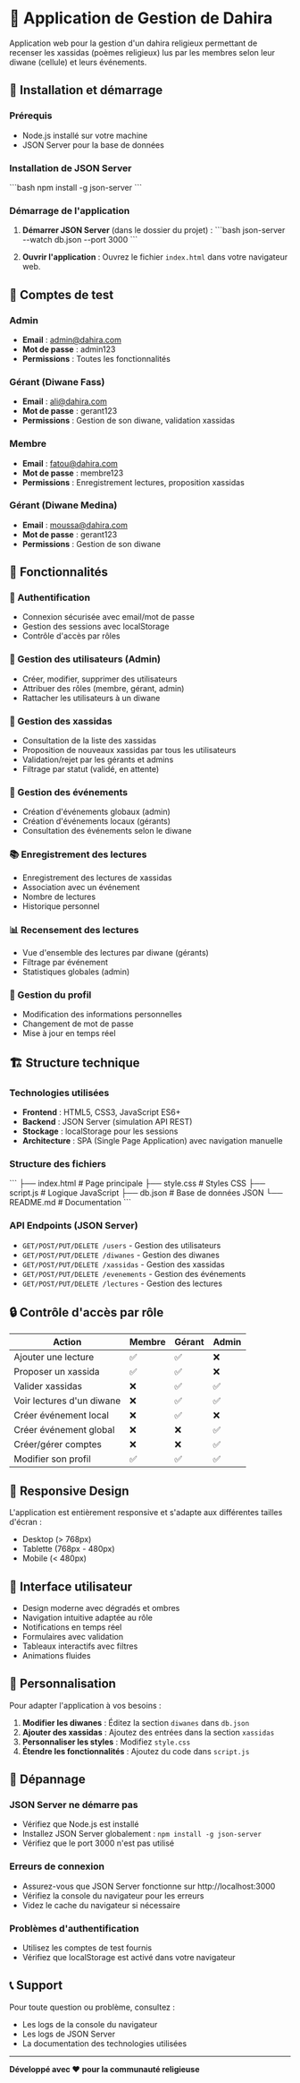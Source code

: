 # 🕌 Application de Gestion de Dahira

Application web pour la gestion d'un dahira religieux permettant de recenser les xassidas (poèmes religieux) lus par les membres selon leur diwane (cellule) et leurs événements.

## 🚀 Installation et démarrage

### Prérequis
- Node.js installé sur votre machine
- JSON Server pour la base de données

### Installation de JSON Server
\`\`\`bash
npm install -g json-server
\`\`\`

### Démarrage de l'application

1. **Démarrer JSON Server** (dans le dossier du projet) :
\`\`\`bash
json-server --watch db.json --port 3000
\`\`\`

2. **Ouvrir l'application** :
Ouvrez le fichier `index.html` dans votre navigateur web.

## 👥 Comptes de test

### Admin
- **Email** : admin@dahira.com
- **Mot de passe** : admin123
- **Permissions** : Toutes les fonctionnalités

### Gérant (Diwane Fass)
- **Email** : ali@dahira.com
- **Mot de passe** : gerant123
- **Permissions** : Gestion de son diwane, validation xassidas

### Membre
- **Email** : fatou@dahira.com
- **Mot de passe** : membre123
- **Permissions** : Enregistrement lectures, proposition xassidas

### Gérant (Diwane Medina)
- **Email** : moussa@dahira.com
- **Mot de passe** : gerant123
- **Permissions** : Gestion de son diwane

## 🎯 Fonctionnalités

### 🔐 Authentification
- Connexion sécurisée avec email/mot de passe
- Gestion des sessions avec localStorage
- Contrôle d'accès par rôles

### 👥 Gestion des utilisateurs (Admin)
- Créer, modifier, supprimer des utilisateurs
- Attribuer des rôles (membre, gérant, admin)
- Rattacher les utilisateurs à un diwane

### 📖 Gestion des xassidas
- Consultation de la liste des xassidas
- Proposition de nouveaux xassidas par tous les utilisateurs
- Validation/rejet par les gérants et admins
- Filtrage par statut (validé, en attente)

### 📅 Gestion des événements
- Création d'événements globaux (admin)
- Création d'événements locaux (gérants)
- Consultation des événements selon le diwane

### 📚 Enregistrement des lectures
- Enregistrement des lectures de xassidas
- Association avec un événement
- Nombre de lectures
- Historique personnel

### 📊 Recensement des lectures
- Vue d'ensemble des lectures par diwane (gérants)
- Filtrage par événement
- Statistiques globales (admin)

### 👤 Gestion du profil
- Modification des informations personnelles
- Changement de mot de passe
- Mise à jour en temps réel

## 🏗️ Structure technique

### Technologies utilisées
- **Frontend** : HTML5, CSS3, JavaScript ES6+
- **Backend** : JSON Server (simulation API REST)
- **Stockage** : localStorage pour les sessions
- **Architecture** : SPA (Single Page Application) avec navigation manuelle

### Structure des fichiers
\`\`\`
├── index.html          # Page principale
├── style.css          # Styles CSS
├── script.js          # Logique JavaScript
├── db.json            # Base de données JSON
└── README.md          # Documentation
\`\`\`

### API Endpoints (JSON Server)
- `GET/POST/PUT/DELETE /users` - Gestion des utilisateurs
- `GET/POST/PUT/DELETE /diwanes` - Gestion des diwanes
- `GET/POST/PUT/DELETE /xassidas` - Gestion des xassidas
- `GET/POST/PUT/DELETE /evenements` - Gestion des événements
- `GET/POST/PUT/DELETE /lectures` - Gestion des lectures

## 🔒 Contrôle d'accès par rôle

| Action | Membre | Gérant | Admin |
|--------|--------|--------|-------|
| Ajouter une lecture | ✅ | ✅ | ❌ |
| Proposer un xassida | ✅ | ✅ | ❌ |
| Valider xassidas | ❌ | ✅ | ✅ |
| Voir lectures d'un diwane | ❌ | ✅ | ✅ |
| Créer événement local | ❌ | ✅ | ❌ |
| Créer événement global | ❌ | ❌ | ✅ |
| Créer/gérer comptes | ❌ | ❌ | ✅ |
| Modifier son profil | ✅ | ✅ | ✅ |

## 📱 Responsive Design

L'application est entièrement responsive et s'adapte aux différentes tailles d'écran :
- Desktop (> 768px)
- Tablette (768px - 480px)
- Mobile (< 480px)

## 🎨 Interface utilisateur

- Design moderne avec dégradés et ombres
- Navigation intuitive adaptée au rôle
- Notifications en temps réel
- Formulaires avec validation
- Tableaux interactifs avec filtres
- Animations fluides

## 🔧 Personnalisation

Pour adapter l'application à vos besoins :

1. **Modifier les diwanes** : Éditez la section `diwanes` dans `db.json`
2. **Ajouter des xassidas** : Ajoutez des entrées dans la section `xassidas`
3. **Personnaliser les styles** : Modifiez `style.css`
4. **Étendre les fonctionnalités** : Ajoutez du code dans `script.js`

## 🐛 Dépannage

### JSON Server ne démarre pas
- Vérifiez que Node.js est installé
- Installez JSON Server globalement : `npm install -g json-server`
- Vérifiez que le port 3000 n'est pas utilisé

### Erreurs de connexion
- Assurez-vous que JSON Server fonctionne sur http://localhost:3000
- Vérifiez la console du navigateur pour les erreurs
- Videz le cache du navigateur si nécessaire

### Problèmes d'authentification
- Utilisez les comptes de test fournis
- Vérifiez que localStorage est activé dans votre navigateur

## 📞 Support

Pour toute question ou problème, consultez :
- Les logs de la console du navigateur
- Les logs de JSON Server
- La documentation des technologies utilisées

---

**Développé avec ❤️ pour la communauté religieuse**
